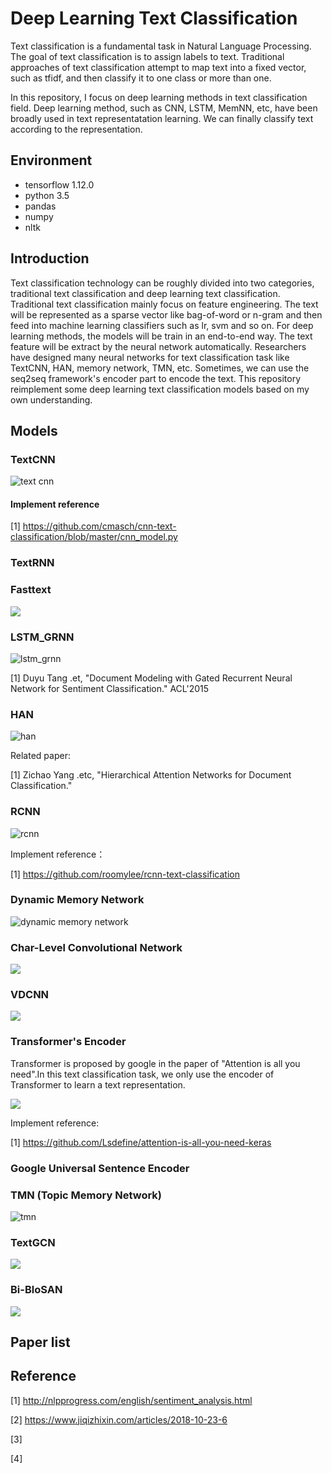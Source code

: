 # Deep Learning Text Classification

Text classification is a fundamental task in Natural Language Processing. The goal of text classification is to assign labels to text. Traditional approaches of text classification attempt to map text into a fixed vector, such as tfidf, and then classify it to one class or more than one.

In this repository, I focus on deep learning methods in text classification field. Deep learning method, such as CNN, LSTM, MemNN, etc, have been broadly used in text representatation learning. We can finally classify text according to the representation. 


## Environment

- tensorflow 1.12.0
- python 3.5
- pandas
- numpy
- nltk

## Introduction

Text classification technology can be roughly divided into two categories, traditional text classification and deep learning text classification. Traditional text classification mainly focus on feature engineering. The text will be represented as a sparse vector like bag-of-word or n-gram and then feed into machine learning classifiers such as lr, svm and so on. For deep learning methods, the models will be train in an end-to-end way. The text feature will be extract by the neural network automatically. Researchers have designed many neural networks for text classification task like TextCNN, HAN, memory network, TMN, etc. Sometimes, we can use the seq2seq framework's encoder part to encode the text. This repository reimplement some deep learning text classification models based on my own understanding.

## Models

### TextCNN

![text cnn](./assert/text_cnn_model.png)

#### Implement reference

[1] https://github.com/cmasch/cnn-text-classification/blob/master/cnn_model.py

### TextRNN


### Fasttext

![](./assert/fasttext.png)

### LSTM_GRNN


![lstm_grnn](./assert/lstm_grnn_model.png)


[1] Duyu Tang .et, "Document Modeling with Gated Recurrent Neural Network for Sentiment Classification." ACL'2015

### HAN

![han](./assert/han_model.png)

Related paper:

[1] Zichao Yang .etc, "Hierarchical Attention Networks for Document Classification." 


### RCNN

![rcnn](./assert/rcnn_model.png)

Implement reference：

[1] https://github.com/roomylee/rcnn-text-classification

### Dynamic Memory Network

![dynamic memory network](./assert/dynamic_memory_network.png)


### Char-Level Convolutional Network

![](./assert/char-level-conv-net.png)

### VDCNN

![](./assert/vdcnn.png)

### Transformer's Encoder

Transformer is proposed by google in the paper of "Attention is all you need".In this text classification task, we only use the encoder of Transformer to learn a text representation.

![](./assert/transformer.png)

Implement reference:

[1] https://github.com/Lsdefine/attention-is-all-you-need-keras

### Google Universal Sentence Encoder


### TMN (Topic Memory Network)

![tmn](./assert/tmn.png)

### TextGCN

![](./assert/text_gcn.png)

### Bi-BloSAN

![](./assert/Bi-BloSAN.jpg)

## Paper list



## Reference


[1] http://nlpprogress.com/english/sentiment_analysis.html

[2] https://www.jiqizhixin.com/articles/2018-10-23-6 

[3]

[4] 

